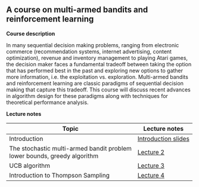 

## A course on multi-armed bandits and reinforcement learning

**Course description**

In many sequential decision making problems, ranging from electronic commerce (recommendation systems, internet advertising, 
content optimization), revenue and inventory management to playing Atari games, the decision maker faces a fundamental tradeoff 
between taking the option that has performed best in the past and exploring new options to gather more information, i.e. 
the exploitation vs. exploration. Multi-armed bandits and reinforcement learning are classic paradigms of sequential decision making that 
capture this tradeoff. This course will discuss recent advances in algorithm design for these paradigms along with techniques 
for theoretical performance analysis.

**Lecture notes**

| Topic|  Lecture notes |
|------|-----------|
|Introduction | [Introduction slides](Intro.pdf) |
|The stochastic multi-armed bandit problem <br> lower bounds, greedy algorithm |[Lecture 2](Lecture%202.pdf) |
|UCB algorithm | [Lecture 3](Lecture%203.pdf) |
|Introduction to Thompson Sampling | [Lecture 4](Lecture%204.pdf)|
